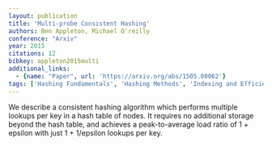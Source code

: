```yaml
---
layout: publication
title: 'Multi-probe Consistent Hashing'
authors: Ben Appleton, Michael O'reilly
conference: "Arxiv"
year: 2015
citations: 12
bibkey: appleton2015multi
additional_links:
  - {name: "Paper", url: 'https://arxiv.org/abs/1505.00062'}
tags: ['Hashing Fundamentals', 'Hashing Methods', 'Indexing and Efficiency']
---
```

We describe a consistent hashing algorithm which performs multiple lookups
per key in a hash table of nodes. It requires no additional storage beyond the
hash table, and achieves a peak-to-average load ratio of 1 + epsilon with just
1 + 1/epsilon lookups per key.
